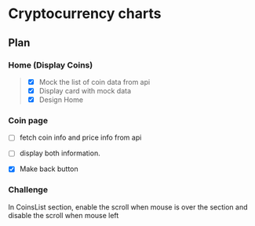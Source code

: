 # Cryptocurrency charts

## Plan

### Home (Display Coins)

> - [X] Mock the list of coin data from api
> - [X] Display card with mock data
> - [X] Design Home

### Coin page

- [ ] fetch coin info and price info from api
- [ ] display both information.
- [X] Make back button



### Challenge

In CoinsList section, enable the scroll when mouse is over the section and disable the scroll when mouse left
